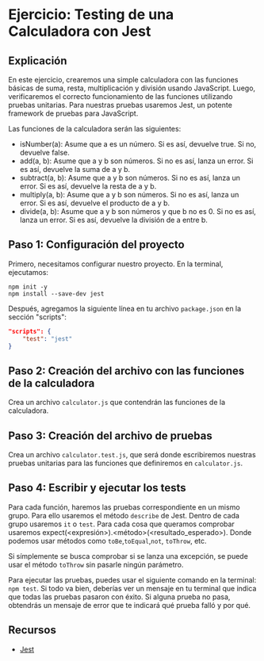 # Ejercicio: Testing de una Calculadora con Jest

## Explicación

En este ejercicio, crearemos una simple calculadora con las funciones básicas de suma, resta, multiplicación y división usando JavaScript. Luego, verificaremos el correcto funcionamiento de las funciones utilizando pruebas unitarias. Para nuestras pruebas usaremos Jest, un potente framework de pruebas para JavaScript.

Las funciones de la calculadora serán las siguientes:

- isNumber(a): Asume que a es un número. Si es así, devuelve true. Si no, devuelve false.
- add(a, b): Asume que a y b son números. Si no es así, lanza un error. Si es así, devuelve la suma de a y b.
- subtract(a, b): Asume que a y b son números. Si no es así, lanza un error. Si es así, devuelve la resta de a y b.
- multiply(a, b): Asume que a y b son números. Si no es así, lanza un error. Si es así, devuelve el producto de a y b.
- divide(a, b): Asume que a y b son números y que b no es 0. Si no es así, lanza un error. Si es así, devuelve la división de a entre b.

## Paso 1: Configuración del proyecto

Primero, necesitamos configurar nuestro proyecto. En la terminal, ejecutamos:

```
npm init -y
npm install --save-dev jest
```

Después, agregamos la siguiente línea en tu archivo `package.json` en la sección "scripts":

```json
"scripts": {
    "test": "jest"
}
```

## Paso 2: Creación del archivo con las funciones de la calculadora

Crea un archivo `calculator.js` que contendrán las funciones de la calculadora.

## Paso 3: Creación del archivo de pruebas

Crea un archivo `calculator.test.js`, que será donde escribiremos nuestras pruebas unitarias para las funciones que definiremos en `calculator.js`.

## Paso 4: Escribir y ejecutar los tests

Para cada función, haremos las pruebas correspondiente en un mismo grupo. Para ello usaremos el método `describe` de Jest. Dentro de cada grupo usaremos `it` o `test`. Para cada cosa que queramos comprobar usaremos expect(<expresión>).<método>(<resultado_esperado>). Donde podemos usar métodos como `toBe`,`toEqual`,`not`, `toThrow`, etc.

Si símplemente se busca comprobar si se lanza una excepción, se puede usar el método `toThrow` sin pasarle ningún parámetro.

Para ejecutar las pruebas, puedes usar el siguiente comando en la terminal: `npm test`. Si todo va bien, deberías ver un mensaje en tu terminal que indica que todas las pruebas pasaron con éxito. Si alguna prueba no pasa, obtendrás un mensaje de error que te indicará qué prueba falló y por qué.

## Recursos

- [Jest](https://jestjs.io/docs/getting-started)
